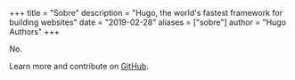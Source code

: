 +++
title = "Sobre"
description = "Hugo, the world's fastest framework for building websites"
date = "2019-02-28"
aliases = ["sobre"]
author = "Hugo Authors"
+++

No.

Learn more and contribute on [GitHub](https://github.com/gohugoio).
